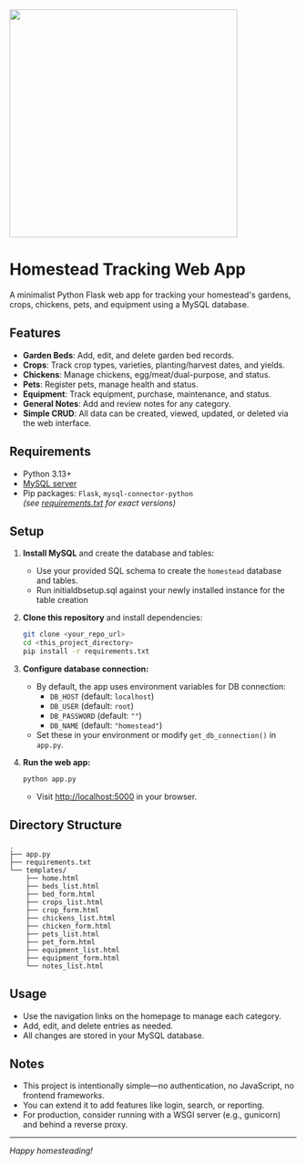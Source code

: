 <img src="https://github.com/user-attachments/assets/c1924b0b-1c0c-4bff-b29d-67410bf8d332" width="400">


# Homestead Tracking Web App

A minimalist Python Flask web app for tracking your homestead's gardens, crops, chickens, pets, and equipment using a MySQL database.

## Features

- **Garden Beds**: Add, edit, and delete garden bed records.
- **Crops**: Track crop types, varieties, planting/harvest dates, and yields.
- **Chickens**: Manage chickens, egg/meat/dual-purpose, and status.
- **Pets**: Register pets, manage health and status.
- **Equipment**: Track equipment, purchase, maintenance, and status.
- **General Notes**: Add and review notes for any category.
- **Simple CRUD**: All data can be created, viewed, updated, or deleted via the web interface.

## Requirements

- Python 3.13+
- [MySQL server](https://dev.mysql.com/downloads/)
- Pip packages: `Flask`, `mysql-connector-python`  
  *(see [requirements.txt](requirements.txt) for exact versions)*

## Setup

1. **Install MySQL** and create the database and tables:
    - Use your provided SQL schema to create the `homestead` database and tables.
    - Run initialdbsetup.sql against your newly installed instance for the table creation

2. **Clone this repository** and install dependencies:
    ```bash
    git clone <your_repo_url>
    cd <this_project_directory>
    pip install -r requirements.txt
    ```

3. **Configure database connection:**
    - By default, the app uses environment variables for DB connection:
      - `DB_HOST` (default: `localhost`)
      - `DB_USER` (default: `root`)
      - `DB_PASSWORD` (default: `""`)
      - `DB_NAME` (default: `"homestead"`)
    - Set these in your environment or modify `get_db_connection()` in `app.py`.

4. **Run the web app:**
    ```bash
    python app.py
    ```
    - Visit [http://localhost:5000](http://localhost:5000) in your browser.

## Directory Structure

```
.
├── app.py
├── requirements.txt
└── templates/
    ├── home.html
    ├── beds_list.html
    ├── bed_form.html
    ├── crops_list.html
    ├── crop_form.html
    ├── chickens_list.html
    ├── chicken_form.html
    ├── pets_list.html
    ├── pet_form.html
    ├── equipment_list.html
    ├── equipment_form.html
    └── notes_list.html
```

## Usage

- Use the navigation links on the homepage to manage each category.
- Add, edit, and delete entries as needed.
- All changes are stored in your MySQL database.

## Notes

- This project is intentionally simple—no authentication, no JavaScript, no frontend frameworks.
- You can extend it to add features like login, search, or reporting.
- For production, consider running with a WSGI server (e.g., gunicorn) and behind a reverse proxy.


---

*Happy homesteading!*
